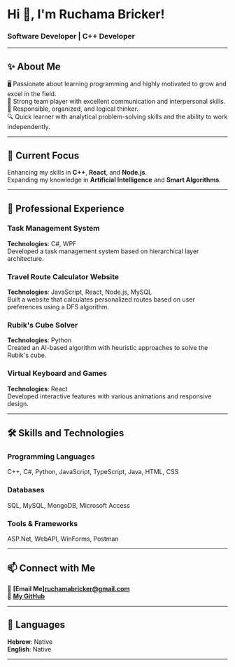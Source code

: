 # Hi 👋, I'm Ruchama Bricker!  
### Software Developer | C++ Developer  

---

## ✨ About Me  
🖥️ Passionate about learning programming and highly motivated to grow and excel in the field.  
🤝 Strong team player with excellent communication and interpersonal skills.  
🎯 Responsible, organized, and logical thinker.  
🔍 Quick learner with analytical problem-solving skills and the ability to work independently.  

---

## 🌱 Current Focus  
Enhancing my skills in **C++**, **React**, and **Node.js**.  
Expanding my knowledge in **Artificial Intelligence** and **Smart Algorithms**.  

---

## 💼 Professional Experience  

### **Task Management System**  
**Technologies**: C#, WPF  
Developed a task management system based on hierarchical layer architecture.  

### **Travel Route Calculator Website**  
**Technologies**: JavaScript, React, Node.js, MySQL  
Built a website that calculates personalized routes based on user preferences using a DFS algorithm.  

### **Rubik's Cube Solver**  
**Technologies**: Python  
Created an AI-based algorithm with heuristic approaches to solve the Rubik's cube.  

### **Virtual Keyboard and Games**  
**Technologies**: React  
Developed interactive features with various animations and responsive design.  

---

## 🛠️ Skills and Technologies  

### **Programming Languages**  
C++, C#, Python, JavaScript, TypeScript, Java, HTML, CSS  

### **Databases**  
SQL, MySQL, MongoDB, Microsoft Access  

### **Tools & Frameworks**  
ASP.Net, WebAPI, WinForms, Postman  

---

## 📫 Connect with Me  

📧 **[Email Me]ruchamabricker@gmail.com**  
📂 **[My GitHub](https://github.com/rucahmabricker)**  

---

## 💬 Languages  
**Hebrew**: Native  
**English**: Native  

---
